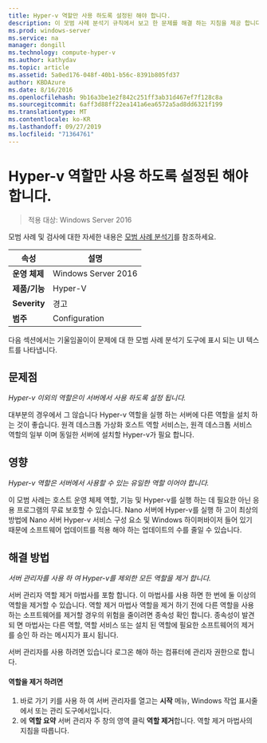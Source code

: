 ```yaml
---
title: Hyper-v 역할만 사용 하도록 설정된 해야 합니다.
description: 이 모범 사례 분석기 규칙에서 보고 한 문제를 해결 하는 지침을 제공 합니다.
ms.prod: windows-server
ms.service: na
manager: dongill
ms.technology: compute-hyper-v
ms.author: kathydav
ms.topic: article
ms.assetid: 5a0ed176-048f-40b1-b56c-8391b805fd37
author: KBDAzure
ms.date: 8/16/2016
ms.openlocfilehash: 9b16a3be1e2f842c251ff3ab31d467ef7f128c8a
ms.sourcegitcommit: 6aff3d88ff22ea141a6ea6572a5ad8dd6321f199
ms.translationtype: MT
ms.contentlocale: ko-KR
ms.lasthandoff: 09/27/2019
ms.locfileid: "71364761"
---
```

# <a name="hyper-v-should-be-the-only-enabled-role"></a>Hyper-v 역할만 사용 하도록 설정된 해야 합니다.

>적용 대상: Windows Server 2016

모범 사례 및 검사에 대한 자세한 내용은 [모범 사례 분석기](https://go.microsoft.com/fwlink/?LinkId=122786)를 참조하세요.  
  
|속성|설명|  
|-|-|  
|**운영 체제**|Windows Server 2016|  
|**제품/기능**|Hyper-V|  
|**Severity**|경고|  
|**범주**|Configuration|  
  
다음 섹션에서는 기울임꼴이이 문제에 대 한 모범 사례 분석기 도구에 표시 되는 UI 텍스트를 나타냅니다.  
  
## <a name="issue"></a>문제점  
  
*Hyper-v 이외의 역할은이 서버에서 사용 하도록 설정 됩니다.*  
  
대부분의 경우에서 그 않습니다 Hyper-v 역할을 실행 하는 서버에 다른 역할을 설치 하는 것이 좋습니다. 원격 데스크톱 가상화 호스트 역할 서비스는, 원격 데스크톱 서비스 역할의 일부 이며 동일한 서버에 설치할 Hyper-v가 필요 합니다.  
  
## <a name="impact"></a>영향  
  
*Hyper-v 역할은 서버에서 사용할 수 있는 유일한 역할 이어야 합니다.*  
  
이 모범 사례는 호스트 운영 체제 역할, 기능 및 Hyper-v를 실행 하는 데 필요한 아닌 응용 프로그램의 무료 보호할 수 있습니다. Nano 서버에 Hyper-v를 실행 하 고이 최상의 방법에 Nano 서버 Hyper-v 서비스 구성 요소 및 Windows 하이퍼바이저 들어 있기 때문에 소프트웨어 업데이트를 적용 해야 하는 업데이트의 수를 줄일 수 있습니다.  
  
## <a name="resolution"></a>해결 방법  
  
*서버 관리자를 사용 하 여 Hyper-v를 제외한 모든 역할을 제거 합니다.*  
  
서버 관리자 역할 제거 마법사를 포함 합니다. 이 마법사를 사용 하면 한 번에 둘 이상의 역할을 제거할 수 있습니다. 역할 제거 마법사 역할을 제거 하기 전에 다른 역할을 사용 하는 소프트웨어를 제거할 경우의 위험을 줄이려면 종속성 확인 합니다. 종속성이 발견 되 면 마법사는 다른 역할, 역할 서비스 또는 설치 된 역할에 필요한 소프트웨어의 제거를 승인 하 라는 메시지가 표시 됩니다.   
  
서버 관리자를 사용 하려면 있습니다 로그온 해야 하는 컴퓨터에 관리자 권한으로 합니다.  
  
#### <a name="to-remove-a-role"></a>역할을 제거 하려면  
  
1.  바로 가기 키를 사용 하 여 서버 관리자를 열고는 **시작** 메뉴, Windows 작업 표시줄에서 또는 관리 도구에서입니다.  
2.   에 **역할 요약** 서버 관리자 주 창의 영역 클릭 **역할 제거**합니다. 역할 제거 마법사의 지침을 따릅니다.   
  
  
  


